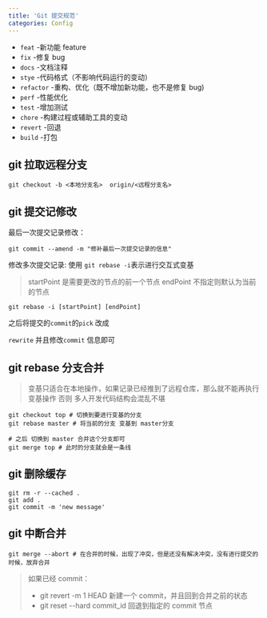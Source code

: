 ```yaml
---
title: 'Git 提交规范'
categories: Config
---
```


- `feat` -新功能 feature
- `fix` -修复 bug
- `docs` -文档注释
- `stye` -代码格式（不影响代码运行的变动）
- `refactor` -重构、优化（既不增加新功能，也不是修复 bug)
- `perf` -性能优化
- `test` -增加测试
- `chore` -构建过程或辅助工具的变动
- `revert` -回退
- `build` -打包

## git 拉取远程分支

```shell
git checkout -b <本地分支名>  origin/<远程分支名>
```

## git 提交记修改

最后一次提交记录修改：

```shell
git commit --amend -m "修补最后一次提交记录的信息"
```

修改多次提交记录:
使用 `git rebase -i`表示进行交互式变基

> startPoint 是需要更改的节点的前一个节点 endPoint 不指定则默认为当前的节点

```shell
git rebase -i [startPoint] [endPoint]
```

之后将提交的`commit`的`pick` 改成

`rewrite` 并且修改`commit` 信息即可

## git rebase 分支合并

> 变基只适合在本地操作，如果记录已经推到了远程仓库，那么就不能再执行变基操作 否则 多人开发代码结构会混乱不堪

```shell
git checkout top # 切换到要进行变基的分支
git rebase master # 将当前的分支 变基到 master分支

# 之后 切换到 master 合并这个分支即可
git merge top # 此时的分支就会是一条线
```

## git 删除缓存

```shell
git rm -r --cached .
git add .
git commit -m 'new message'
```

## git 中断合并

```shell
git merge --abort # 在合并的时候，出现了冲突，但是还没有解决冲突，没有进行提交的时候，放弃合并
```

> 如果已经 commit：
>
> - git revert -m 1 HEAD 新建一个 commit，并且回到合并之前的状态
> - git reset --hard commit_id 回退到指定的 commit 节点
